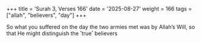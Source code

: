 +++
title = 'Surah 3, Verses 166'
date = '2025-08-27'
weight = 166
tags = ["allah", "believers", "day"]
+++

So what you suffered on the day the two armies met was by Allah’s Will, so that He might distinguish the ˹true˺ believers